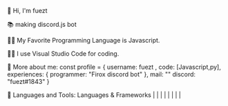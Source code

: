 👋 Hi, I'm fuezt

📚 making discord.js bot

💪🏼 My Favorite Programming Language is Javascript.

👨‍💻 I use Visual Studio Code for coding.

🎈 More about me:
const profile = {
  username: fuezt ,
  code: [Javascript,py],
  experiences: {
                        programmer: "Firox discord bot"
               },
  mail: ""
  discord: "fuezt#1843"
}
 




🔨 Languages and Tools:
Languages & Frameworks
 |  |  |  |  |  |  |  |  
